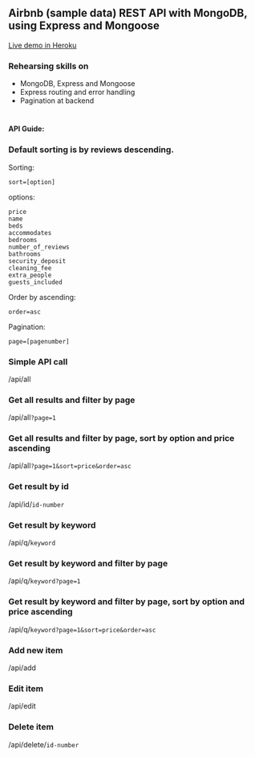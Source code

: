 ## Airbnb (sample data) REST API with MongoDB, using Express and Mongoose

[Live demo in Heroku](https://airbnb-restapi.herokuapp.com/api/all)

### Rehearsing skills on

- MongoDB, Express and Mongoose
- Express routing and error handling
- Pagination at backend

#

#### API Guide:

### Default sorting is by reviews descending.

Sorting:

`sort=[option]`

options:

`price`  
`name`  
`beds`  
`accommodates`  
`bedrooms`  
`number_of_reviews`  
`bathrooms`   
`security_deposit`     
`cleaning_fee`   
`extra_people`   
`guests_included`   

Order by ascending: 

`order=asc`

Pagination:

`page=[pagenumber]`

### Simple API call

/api/all

### Get all results and filter by page

/api/all`?page=1`  

### Get all results and filter by page, sort by option and price ascending

/api/all`?page=1&sort=price&order=asc`  

### Get result by id 

/api/id/`id-number`  

### Get result by keyword

/api/q/`keyword` 

### Get result by keyword and filter by page

/api/q/`keyword?page=1`  

### Get result by keyword and filter by page, sort by option and price ascending

/api/q/`keyword?page=1&sort=price&order=asc`  

### Add new item

/api/add  

### Edit item

/api/edit 

### Delete item

/api/delete/`id-number`
